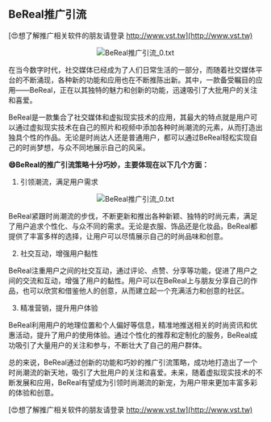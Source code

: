 ## **BeReal推广引流**

[😍想了解推广相关软件的朋友请登录 http://www.vst.tw](http://www.vst.tw)

 <center><img src="https://vst.tw/MP4/tuiguang/png/5.png" alt="BeReal推广引流_0.txt"></center>

在当今数字时代，社交媒体已经成为了人们日常生活的一部分，而随着社交媒体平台的不断涌现，各种新的功能和应用也在不断推陈出新。其中，一款备受瞩目的应用——BeReal，正在以其独特的魅力和创新的功能，迅速吸引了大批用户的关注和喜爱。

BeReal是一款集合了社交媒体和虚拟现实技术的应用，其最大的特点就是用户可以通过虚拟现实技术在自己的照片和视频中添加各种时尚潮流的元素，从而打造出独具个性的作品。无论是时尚达人还是普通用户，都可以通过BeReal轻松实现自己的时尚梦想，与众不同地展示自己的风采。

**😄BeReal的推广引流策略十分巧妙，主要体现在以下几个方面：**

1. 引领潮流，满足用户需求

 <center><img src="https://vst.tw/MP4/tuiguang/png/8.png" alt="BeReal推广引流_0.txt"></center>

BeReal紧跟时尚潮流的步伐，不断更新和推出各种新颖、独特的时尚元素，满足了用户追求个性化、与众不同的需求。无论是衣服、饰品还是化妆品，BeReal都提供了丰富多样的选择，让用户可以尽情展示自己的时尚品味和创意。

2. 社交互动，增强用户黏性

BeReal注重用户之间的社交互动，通过评论、点赞、分享等功能，促进了用户之间的交流和互动，增强了用户的黏性。用户可以在BeReal上与朋友分享自己的作品，也可以欣赏和借鉴他人的创意，从而建立起一个充满活力和创意的社区。

3. 精准营销，提升用户体验

BeReal利用用户的地理位置和个人偏好等信息，精准地推送相关的时尚资讯和优惠活动，提升了用户的使用体验。通过个性化的推荐和定制化的服务，BeReal成功吸引了大量用户的关注和参与，不断壮大了自己的用户群体。

总的来说，BeReal通过创新的功能和巧妙的推广引流策略，成功地打造出了一个时尚潮流的新天地，吸引了大批用户的关注和喜爱。未来，随着虚拟现实技术的不断发展和应用，BeReal有望成为引领时尚潮流的新宠，为用户带来更加丰富多彩的体验和创意。

[😍想了解推广相关软件的朋友请登录 http://www.vst.tw](http://www.vst.tw)



